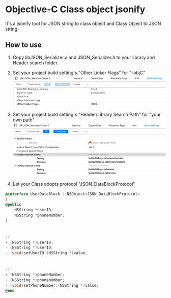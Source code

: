 # Objective-C Class object jsonify
It's a jsonify tool for JSON string to class object and Class Object to JSON string.

## How to use

1. Copy libJSON_Serializer.a and JSON_Serializer.h to your library and Header search folder.

2. Set your project build setting's "Other Linker Flags" for "-objC"
![foo](/ScreenShot1.png "set -objC")

3.  Set your project build setting's "Header/Library Search Path" for "your own path"
![foo](/ScreenShot2.png "set path")

4. Let your Class adopts protocol "JSON_DataBlockProtocol"
```objective-c
@interface UserDataBlock : NSObject<JSON_DataBlockProtocol>
{
@public
    NSString *userID;
    NSString *phoneNumber;
}


//
+ (NSString *)userID;
- (NSString *)userID;
- (void)setUserID:(NSString *)value;


//
+ (NSString *)phoneNumber;
- (NSString *)phoneNumber;
- (void)setPhoneNumber:(NSString *)value;
@end
```
